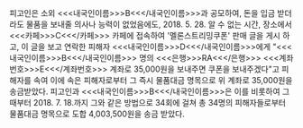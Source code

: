 피고인은 소외 <<<내국인이름>>>B<<</내국인이름>>>과 공모하여, 돈을 입금 받더라도 물품을 보내줄 의사나 능력이 없었음에도, 2018. 5. 28. 알 수 없는 시간, 장소에서 <<<카페>>>C<<</카페>>> 카페에 접속하여 '멜론스트리밍쿠폰' 판매 글을 게시 하고, 이 글을 보고 연락한 피해자 <<<내국인이름>>>D<<</내국인이름>>>에게 "<<<내국인이름>>>B<<</내국인이름>>> 명의 <<<은행>>>RA<<</은행>>> <<<계좌번호>>>E<<</계좌번호>>> 계좌로 35,000원을 보내주면 쿠폰을 보내주겠다"고 피해자를 속여 이에 속은 피해자로부터 그 즉시 물품대금 명목으로 위 계좌로 35,000원을 송금받았다.
피고인과 <<<내국인이름>>>B<<</내국인이름>>>은 이를 비롯하여 그때부터 2018. 7. 18.까지 그와 같은 방법으로 34회에 걸쳐 총 34명의 피해자들로부터 물품대금 명목으로 도합 4,003,500원을 송금 받았다.